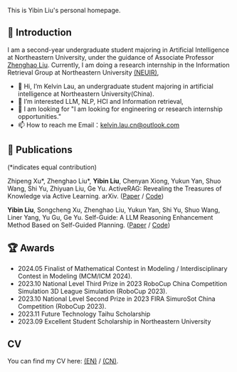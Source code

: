 This is Yibin Liu's personal homepage.

## 📖 Introduction

I am a second-year undergraduate student majoring in Artificial Intelligence at Northeastern University, under the guidance of Associate Professor [Zhenghao Liu](https://edwardzh.github.io/). Currently, I am doing a research internship in the Information Retrieval Group at Northeastern University [(NEUIR)](https://neuir.github.io/), 

- 👋 Hi, I’m Kelvin Lau, an undergraduate student majoring in artificial intelligence at Northeastern University(China).
- 👀 I’m interested LLM, NLP, HCI and Information retrieval, 
- 🌱 I am looking for "I am looking for engineering or research internship opportunities."
- 📫 How to reach me Email：kelvin.lau.cn@outlook.com


## 📝 Publications
(*indicates equal contribution)

Zhipeng Xu\*, Zhenghao Liu\*, **Yibin Liu**, Chenyan Xiong, Yukun Yan, Shuo Wang, Shi Yu, Zhiyuan Liu, Ge Yu. ActiveRAG: Revealing the Treasures of Knowledge via Active Learning. arXiv. ([Paper](https://arxiv.org/abs/2402.13547) / [Code](https://github.com/OpenMatch/ActiveRAG))

**Yibin Liu**, Songcheng Xu, Zhenghao Liu, Yukun Yan, Shi Yu, Shuo Wang, Liner Yang, Yu Gu, Ge Yu. Self-Guide: A LLM Reasoning Enhancement Method Based on Self-Guided Planning. ([Paper](https://openreview.net/pdf?id=7tUf4zqmkV) / [Code](https://github.com/10-OASIS-01/Self-Guide))

## 🏆 Awards

- 2024.05 Finalist of Mathematical Contest in Modeling / Interdisciplinary Contest in Modeling (MCM/ICM 2024).
- 2023.10 National Level Third Prize in 2023 RoboCup China Competition Simulation 3D League Simulation (RoboCup 2023).
- 2023.10 National Level Second Prize in 2023 FIRA SimuroSot China Competition (RoboCup 2023).
- 2023.11 Future Technology Taihu Scholarship
- 2023.09 Excellent Student Scholarship in Northeastern University

  
## CV
You can find my CV here: [(EN)](https://github.com/10-OASIS-01/10-OASIS-01.github.io/blob/master/assets/kelvin-lau.pdf) / [(CN)](https://github.com/10-OASIS-01/10-OASIS-01.github.io/blob/master/assets/yibinliu_cn.pdf).

<!---
10-OASIS-01/10-OASIS-01 is a ✨ special ✨ repository because its `README.md` (this file) appears on your GitHub profile.
You can click the Preview link to take a look at your changes.
--->

